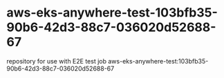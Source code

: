 # aws-eks-anywhere-test-103bfb35-90b6-42d3-88c7-036020d52688-67
repository for use with E2E test job aws-eks-anywhere-test:103bfb35-90b6-42d3-88c7-036020d52688-67
